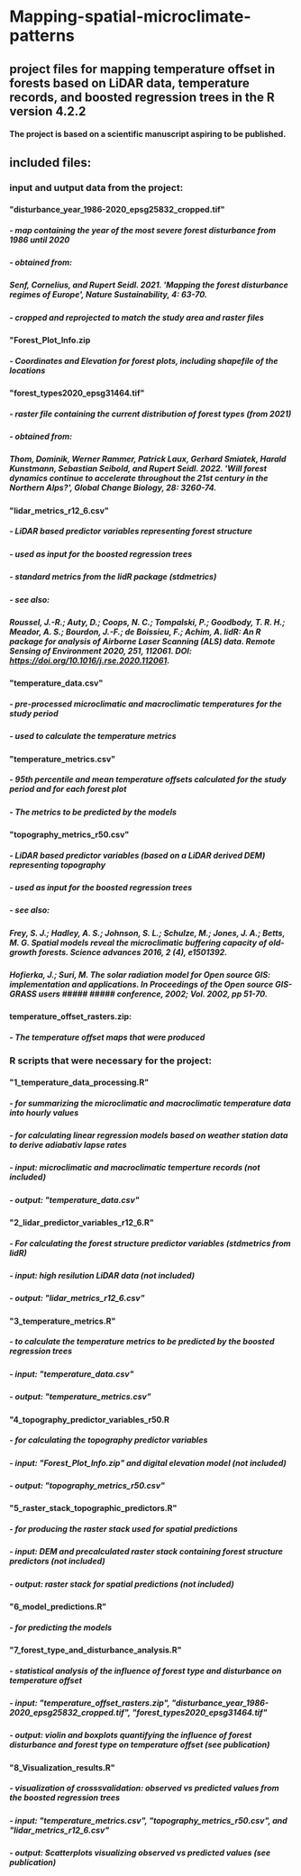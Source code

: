 # Mapping-spatial-microclimate-patterns 
## project files for mapping temperature offset in forests based on LiDAR data, temperature records, and boosted regression trees in the R version 4.2.2
#### The project is based on a scientific manuscript aspiring to be published.  

## included files:
### input and uutput data from the project:

#### "disturbance_year_1986-2020_epsg25832_cropped.tif"
##### - map containing the year of the most severe forest disturbance from 1986 until 2020
##### - obtained from: 
#####   Senf, Cornelius, and Rupert Seidl. 2021. 'Mapping the forest disturbance regimes of Europe', Nature Sustainability, 4: 63-70.
##### - cropped and reprojected to match the study area and raster files

#### "Forest_Plot_Info.zip
##### - Coordinates and Elevation for forest plots, including shapefile of the locations

#### "forest_types2020_epsg31464.tif" 
##### - raster file containing the current distribution of forest types (from 2021) 
##### - obtained from: 
#####   Thom, Dominik, Werner Rammer, Patrick Laux, Gerhard Smiatek, Harald Kunstmann, Sebastian Seibold, and Rupert Seidl. 2022. 'Will forest dynamics continue to accelerate throughout the 21st century in the Northern Alps?', Global Change Biology, 28: 3260-74.

#### "lidar_metrics_r12_6.csv"
##### - LiDAR based predictor variables representing forest structure
##### - used as input for the boosted regression trees
##### - standard metrics from the lidR package (stdmetrics)
##### - see also: 
#####   Roussel, J.-R.; Auty, D.; Coops, N. C.; Tompalski, P.; Goodbody, T. R. H.; Meador, A. S.; Bourdon, J.-F.; de Boissieu, F.; Achim, A. lidR: An R package for analysis of Airborne Laser Scanning (ALS) data. Remote Sensing of Environment 2020, 251, 112061. DOI: https://doi.org/10.1016/j.rse.2020.112061.

#### "temperature_data.csv"
##### - pre-processed microclimatic and macroclimatic temperatures for the study period
##### - used to calculate the temperature metrics

#### "temperature_metrics.csv"
##### - 95th percentile and mean temperature offsets calculated for the study period and for each forest plot 
##### - The metrics to be predicted by the models

#### "topography_metrics_r50.csv"
##### - LiDAR based predictor variables (based on a LiDAR derived DEM) representing topography
##### - used as input for the boosted regression trees
##### - see also: 
#####   Frey, S. J.; Hadley, A. S.; Johnson, S. L.; Schulze, M.; Jones, J. A.; Betts, M. G. Spatial models reveal the microclimatic buffering capacity of old-growth forests. Science advances 2016, 2 (4), e1501392.
#####   Hofierka, J.; Suri, M. The solar radiation model for Open source GIS: implementation and applications. In Proceedings of the Open source GIS-GRASS users ##### ##### conference, 2002; Vol. 2002, pp 51-70.

#### temperature_offset_rasters.zip: 
##### - The temperature offset maps that were produced 
 
### R scripts that were necessary for the project:
#### "1_temperature_data_processing.R" 
##### - for summarizing the microclimatic and macroclimatic temperature data into hourly values
##### - for calculating linear regression models based on weather station data to derive adiabativ lapse rates
##### - input: microclimatic and macroclimatic temperture records (not included)
##### - output: "temperature_data.csv"

#### "2_lidar_predictor_variables_r12_6.R"
##### - For calculating the forest structure predictor variables (stdmetrics from lidR)
##### - input: high resilution LiDAR data (not included)
##### - output: "lidar_metrics_r12_6.csv"

#### "3_temperature_metrics.R"
##### - to calculate the temperature metrics to be predicted by the boosted regression trees
##### - input: "temperature_data.csv"
##### - output: "temperature_metrics.csv"

#### "4_topography_predictor_variables_r50.R
##### - for calculating the topography predictor variables
##### - input: "Forest_Plot_Info.zip" and digital elevation model (not included)
##### - output: "topography_metrics_r50.csv"

#### "5_raster_stack_topographic_predictors.R"
##### - for producing the raster stack used for spatial predictions
##### - input: DEM and precalculated raster stack containing forest structure predictors (not included) 
##### - output: raster stack for spatial predictions (not included) 

#### "6_model_predictions.R"
##### - for predicting the models 

#### "7_forest_type_and_disturbance_analysis.R"
##### - statistical analysis of the influence of forest type and disturbance on temperature offset
##### - input: "temperature_offset_rasters.zip", "disturbance_year_1986-2020_epsg25832_cropped.tif", "forest_types2020_epsg31464.tif"
##### - output: violin and boxplots quantifying the influence of forest disturbance and forest type on temperature offset (see publication)
  
#### "8_Visualization_results.R"
##### - visualization of crosssvalidation: observed vs predicted values from the boosted regression trees
##### - input: "temperature_metrics.csv", "topography_metrics_r50.csv", and "lidar_metrics_r12_6.csv"
##### - output: Scatterplots visualizing observed vs predicted values (see publication)  
  

